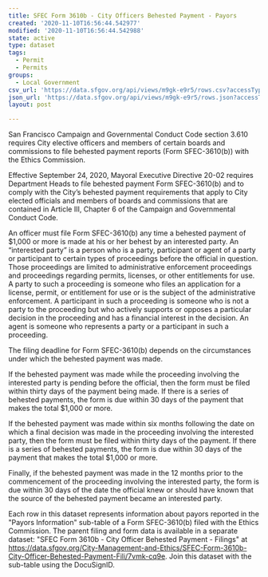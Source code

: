 ```yaml
---
title: SFEC Form 3610b - City Officers Behested Payment - Payors
created: '2020-11-10T16:56:44.542977'
modified: '2020-11-10T16:56:44.542988'
state: active
type: dataset
tags:
  - Permit
  - Permits
groups:
  - Local Government
csv_url: 'https://data.sfgov.org/api/views/m9gk-e9r5/rows.csv?accessType=DOWNLOAD'
json_url: 'https://data.sfgov.org/api/views/m9gk-e9r5/rows.json?accessType=DOWNLOAD'
layout: post

---
```

San Francisco Campaign and Governmental Conduct Code section 3.610 requires City elective officers and members of certain boards and commissions to file behested payment reports (Form SFEC-3610(b)) with the Ethics Commission.

Effective September 24, 2020, Mayoral Executive Directive 20-02 requires Department Heads to file behested payment Form SFEC-3610(b) and to comply with the City’s behested payment requirements that apply to City elected officials and members of boards and commissions that are contained in Article III, Chapter 6 of the Campaign and Governmental Conduct Code. 

An officer must file Form SFEC-3610(b) any time a behested payment of $1,000 or more is made at his or her behest by an interested party. An “interested party” is a person who is a party, participant or agent of a party or participant to certain types of proceedings before the official in question. Those proceedings are limited to administrative enforcement proceedings and proceedings regarding permits, licenses, or other entitlements for use. A party to such a proceeding is someone who files an application for a license, permit, or entitlement for use or is the subject of the administrative enforcement. A participant in such a proceeding is someone who is not a party to the proceeding but who actively supports or opposes a particular decision in the proceeding and has a financial interest in the decision. An agent is someone who represents a party or a participant in such a proceeding.

The filing deadline for Form SFEC-3610(b) depends on the circumstances under which the behested payment was made.

If the behested payment was made while the proceeding involving the interested party is pending before the official, then the form must be filed within thirty days of the payment being made. If there is a series of behested payments, the form is due within 30 days of the payment that makes the total $1,000 or more.

If the behested payment was made within six months following the date on which a final decision was made in the proceeding involving the interested party, then the form must be filed within thirty days of the payment. If there is a series of behested payments, the form is due within 30 days of the payment that makes the total $1,000 or more.

Finally, if the behested payment was made in the 12 months prior to the commencement of the proceeding involving the interested party, the form is due within 30 days of the date the official knew or should have known that the source of the behested payment became an interested party.

Each row in this dataset represents information about payors reported in the "Payors Information" sub-table of a Form SFEC-3610(b) filed with the Ethics Commission. The parent filing and form data is available in a separate dataset: "SFEC Form 3610b - City Officer Behested Payment - Filings" at https://data.sfgov.org/City-Management-and-Ethics/SFEC-Form-3610b-City-Officer-Behested-Payment-Fili/7vmk-cq9e. Join this dataset with the sub-table using the DocuSignID.
